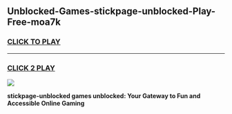 
## Unblocked-Games-stickpage-unblocked-Play-Free-moa7k
<h3>
<a href="https://premium76.site?title=stickpage-unblocked&ref=10A">CLICK TO PLAY</a></h3>
<hr>

<h3>
<a href="https://premium76.site?title=stickpage-unblocked&ref=10A">CLICK 2 PLAY</a>
  
</h3>

<a href="https://premium76.site?title=stickpage-unblocked&ref=10A"><img src="https://clearcache.store/games.png"></a>


**stickpage-unblocked games unblocked: Your Gateway to Fun and Accessible Online Gaming**
